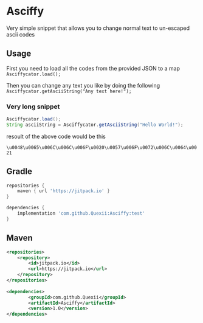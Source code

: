# Asciffy
Very simple snippet that allows you to change normal text to un-escaped ascii codes
## Usage

First you need to load all the codes from the provided JSON to a map
  `Asciffycator.load();`
  
Then you can change any text you like by doing the following
  `Asciffycator.getAsciiString("Any text here!");`

### Very long snippet
```java
Asciffycator.load();
String asciiString = Asciffycator.getAsciiString("Hello World!");
```

resoult of the above code would be this

`\u0048\u0065\u006C\u006C\u006F\u0020\u0057\u006F\u0072\u006C\u0064\u0021`

## Gradle

```gradle
repositories {
    maven { url 'https://jitpack.io' }
}

dependencies {
    implementation 'com.github.Quexii:Asciffy:test'
}
```

## Maven

```xml
<repositories>
    <repository>
        <id>jitpack.io</id>
        <url>https://jitpack.io</url>
    </repository>
</repositories>
  
<dependencies>
	    <groupId>com.github.Quexii</groupId>
	    <artifactId>Asciffy</artifactId>
	    <version>1.0</version>
</dependencies>
```
